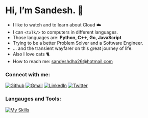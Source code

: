 # Hi, I’m Sandesh. 👋
- I like to watch and to learn about Cloud ☁️
- I can ```<talk/>``` to computers in different languages.
- Those languages are: **Python, C++, Go, JavaScript**
- Trying to be a better Problem Solver and a Software Engineer.
- ... and the transient wayfarer on this great journey of life.
- Also I love cats 🐈
- How to reach me: sandeshdha26@hotmail.com

### Connect with me:
[![Github](https://skillicons.dev/icons?i=github)](https://github.com/sandeshpd)
[![Gmail](https://skillicons.dev/icons?i=gmail)](mailto:sandeshdha26@hotmail.com)
[![LinkedIn](https://skillicons.dev/icons?i=linkedin)](https://linkedin.com/in/sandesh-dhaman-2411-n/)
[![Twitter](https://skillicons.dev/icons?i=twitter)](https://x.com/sandeshpdj)

### Langauges and Tools:
[![My Skills](https://skillicons.dev/icons?i=cpp,go,python,html,css,django,fastapi,flask,git,js,react,nodejs,express,postgres,aws,sqlite,linux,ubuntu,opencv,qt&perline=5)](https://skillicons.dev)
